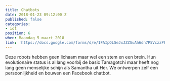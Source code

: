 ```yaml
---
title: Chatbots
date: 2018-01-23 09:12:00 Z
published: false
categories:
- iot
position: 6
when: Maandag 5 maart 2018
link: 'https://docs.google.com/forms/d/e/1FAIpQLSeJxJZZSuAh6dn7P5VczzPFI6YVX3b4JVMMowHkhJvCYTtXKg/viewform?usp=sf_link '
---
```


Deze robots hebben geen lichaam maar wel een stem en een brein. Hun evolutionaire status is al lang voorbij  de basic Tamagotchi maar heeft nog lang geen menselijke schijn als Samantha uit Her. We ontwerpen zelf een persoonlijkheid en bouwen een Facebook chatbot.
